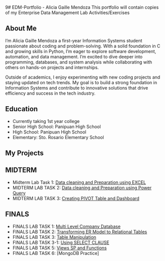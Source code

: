 9# EDM-Portfolio - Alicia Gaille Mendoza
This portfolio will contain copies of my Enterprise Data Management Lab Activities/Exercises

## About Me
I’m Alicia Gaille Mendoza a first-year Information Systems student passionate about coding and problem-solving. With a solid foundation in C and growing skills in Python, I’m eager to explore software development, automation, and data management. I’m excited to dive deeper into programming, databases, and system analysis while collaborating with others on hands-on projects and internships.

Outside of academics, I enjoy experimenting with new coding projects and staying updated on tech trends. My goal is to build a strong foundation in Information Systems and contribute to innovative solutions that drive efficiency and success in the tech industry.
## Education
- Currently taking 1st year college
- Senior High School: Panipuan High School
- High School: Panipuan High School
- Elementary: Sto. Rosario Elementary School

## My Projects
## MIDTERM
- Midterm Lab Task 1: [Data cleaning and Preparation using EXCEL](Midterm%20Lab%20Task1)
- MIDTERM LAB TASK 2: [Data cleaning and Preparation using Power Query](MIDTERM%20LAB%20TASK%202)
- MIDTERM LAB TASK 3: [Creating PIVOT Table and Dashboard](MIDTERM%20LAB%20TASK%203)
## FINALS
- FINALS LAB TASK 1: [Multi Level Company Database](FINALS%20LAB%20TASK%201)
- FINALS LAB TASK 2: [Transforming ER Model to Relational Tables](FINALS%20LAB%20TASK%202)
- FINALS LAB TASK 3: [Table Manipulation](FINALS%20LAB%20TASK%203)
- FINALS LAB TASK 3-1: [Using SELECT CLAUSE](FINALS%20LAB%20TASK%203-1)
- FINALS LAB TASK 5: [Views SP and Functions](FINALS%20LAB%20TASK%205)
- FINALS LAB TASK 6: [MongoDB Practice]

